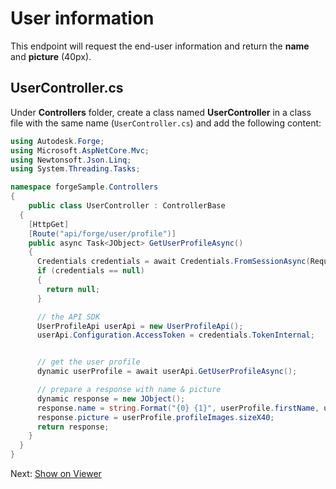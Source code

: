 # User information

This endpoint will request the end-user information and return the **name** and **picture** (40px).

## UserController.cs

Under **Controllers** folder, create a class named **UserController** in a class file with the same name (`UserController.cs`) and add the following content:

```csharp
using Autodesk.Forge;
using Microsoft.AspNetCore.Mvc;
using Newtonsoft.Json.Linq;
using System.Threading.Tasks;

namespace forgeSample.Controllers
{
    public class UserController : ControllerBase
  {
    [HttpGet]
    [Route("api/forge/user/profile")]
    public async Task<JObject> GetUserProfileAsync()
    {
      Credentials credentials = await Credentials.FromSessionAsync(Request.Cookies, Response.Cookies);
      if (credentials == null)
      {
        return null;
      }

      // the API SDK
      UserProfileApi userApi = new UserProfileApi();
      userApi.Configuration.AccessToken = credentials.TokenInternal;


      // get the user profile
      dynamic userProfile = await userApi.GetUserProfileAsync();

      // prepare a response with name & picture
      dynamic response = new JObject();
      response.name = string.Format("{0} {1}", userProfile.firstName, userProfile.lastName);
      response.picture = userProfile.profileImages.sizeX40;
      return response;
    }
  }
}
```

Next: [Show on Viewer](viewer/3legged/readme)